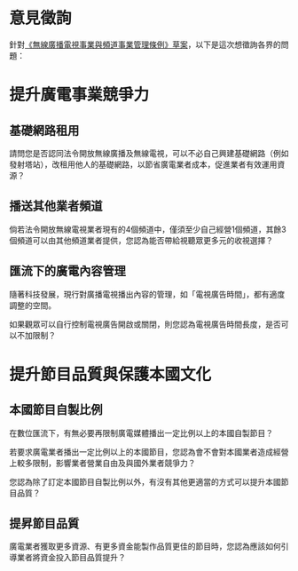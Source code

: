 # 意見徵詢

針對[《無線廣播電視事業與頻道事業管理條例》草案](http://www.slideshare.net/vtaiwan/55-58639231)，以下是這次想徵詢各界的問題：

# 提升廣電事業競爭力

## 基礎網路租用

請問您是否認同法令開放無線廣播及無線電視，可以不必自己興建基礎網路（例如發射塔站），改租用他人的基礎網路，以節省廣電業者成本，促進業者有效運用資源？

## 播送其他業者頻道

倘若法令開放無線電視業者現有的4個頻道中，僅須至少自己經營1個頻道，其餘3個頻道可以由其他頻道業者提供，您認為能否帶給視聽眾更多元的收視選擇？

## 匯流下的廣電內容管理

隨著科技發展，現行對廣播電視播出內容的管理，如「電視廣告時間」，都有適度調整的空間。

如果觀眾可以自行控制電視廣告開啟或關閉，則您認為電視廣告時間長度，是否可以不加限制？

# 提升節目品質與保護本國文化

## 本國節目自製比例

在數位匯流下，有無必要再限制廣電媒體播出一定比例以上的本國自製節目？

若要求廣電業者播出一定比例以上的本國節目，您認為會不會對本國業者造成經營上較多限制，影響業者營業自由及與國外業者競爭力？

您認為除了訂定本國節目自製比例以外，有沒有其他更適當的方式可以提升本國節目品質？

## 提昇節目品質

廣電業者獲取更多資源、有更多資金能製作品質更佳的節目時，您認為應該如何引導業者將資金投入節目品質提升？
